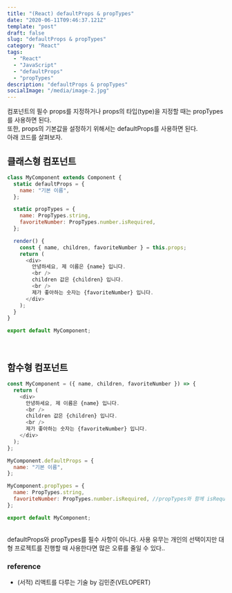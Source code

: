 ```yaml
---
title: "(React) defaultProps & propTypes"
date: "2020-06-11T09:46:37.121Z"
template: "post"
draft: false
slug: "defaultProps & propTypes"
category: "React"
tags:
  - "React"
  - "JavaScript"
  - "defaultProps"
  - "propTypes"
description: "defaultProps & propTypes"
socialImage: "/media/image-2.jpg"
---
```


컴포넌트의 필수 props를 지정하거나 props의 타입(type)을 지정할 때는 propTypes를 사용하면 된다.<br>
또한, props의 기본값을 설정하기 위해서는 defaultProps를 사용하면 된다.<br>
아래 코드를 살펴보자.

<h2>클래스형 컴포넌트</h2>

```js
class MyComponent extends Component {
  static defaultProps = {
    name: "기본 이름",
  };

  static propTypes = {
    name: PropTypes.string,
    favoriteNumber: PropTypes.number.isRequired,
  };

  render() {
    const { name, children, favoriteNumber } = this.props;
    return (
      <div>
        안녕하세요, 제 이름은 {name} 입니다.
        <br />
        children 값은 {children} 입니다.
        <br />
        제가 좋아하는 숫자는 {favoriteNumber} 입니다.
      </div>
    );
  }
}

export default MyComponent;
```

<br>
<h2>함수형 컴포넌트</h2>

```js
const MyComponent = ({ name, children, favoriteNumber }) => {
  return (
    <div>
      안녕하세요, 제 이름은 {name} 입니다.
      <br />
      children 값은 {children} 입니다.
      <br />
      제가 좋아하는 숫자는 {favoriteNumber} 입니다.
    </div>
  );
};

MyComponent.defaultProps = {
  name: "기본 이름",
};

MyComponent.propTypes = {
  name: PropTypes.string,
  favoriteNumber: PropTypes.number.isRequired, //propTypes와 함께 isRequired를 있다면, proptypes를 지정하지 않으면 콘솔에 에러 문구가 뜬다.
};

export default MyComponent;
```

<br>
defaultProps와 propTypes를 필수 사항이 아니다. 사용 유무는 개인의 선택이지만 대형 프로젝트를 진행할 때 사용한다면 많은 오류를 줄일 수 있다..

### reference

- (서적) 리액트를 다루는 기술 by 김민준(VELOPERT)
